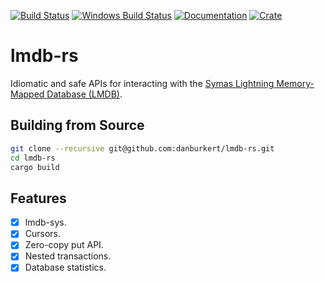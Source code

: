 [![Build Status](https://travis-ci.org/danburkert/lmdb-rs.svg?branch=master)](https://travis-ci.org/danburkert/lmdb-rs)
[![Windows Build Status](https://ci.appveyor.com/api/projects/status/0bw21yfqsrsv3soh/branch/master?svg=true)](https://ci.appveyor.com/project/danburkert/lmdb-rs/branch/master)
[![Documentation](https://docs.rs/lmdb/badge.svg)](https://docs.rs/lmdb/)
[![Crate](https://img.shields.io/crates/v/lmdb.svg)](https://crates.io/crates/lmdb)

# lmdb-rs

Idiomatic and safe APIs for interacting with the
[Symas Lightning Memory-Mapped Database (LMDB)](http://symas.com/mdb/).

## Building from Source

```bash
git clone --recursive git@github.com:danburkert/lmdb-rs.git
cd lmdb-rs
cargo build
```

## Features

* [x] lmdb-sys.
* [x] Cursors.
* [x] Zero-copy put API.
* [x] Nested transactions.
* [x] Database statistics.
